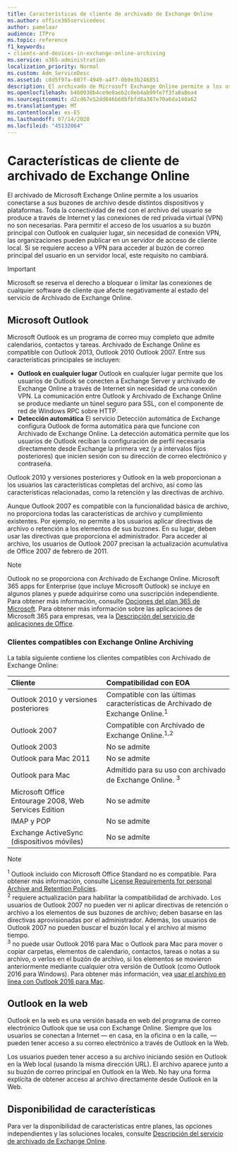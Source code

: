 ```yaml
---
title: Características de cliente de archivado de Exchange Online
ms.author: office365servicedesc
author: pamelaar
audience: ITPro
ms.topic: reference
f1_keywords:
- clients-and-devices-in-exchange-online-archiving
ms.service: o365-administration
localization_priority: Normal
ms.custom: Adm_ServiceDesc
ms.assetid: c8d5f97a-607f-4949-a4f7-0b9e3b246851
description: El archivado de Microsoft Exchange Online permite a los usuarios conectarse a sus buzones de archivo desde distintos dispositivos y plataformas. Toda la conectividad de red con el archivo del usuario se produce a través de Internet y las conexiones de red privada virtual (VPN) no son necesarias. Para permitir el acceso de los usuarios a su buzón principal con Outlook en cualquier lugar, sin necesidad de conexión VPN, las organizaciones pueden publicar en un servidor de acceso de cliente local. Si se requiere acceso a VPN para acceder al buzón de correo principal del usuario en un servidor local, este requisito no cambiará.
ms.openlocfilehash: b460938b4ce9e0aeb2c0eb4ab99fe7f3fa8a8ea4
ms.sourcegitcommit: d2cd67e52dd646b68bfbfd8a387e70a6da140a62
ms.translationtype: MT
ms.contentlocale: es-ES
ms.lasthandoff: 07/14/2020
ms.locfileid: "45132064"
---
```

# <a name="client-features-in-exchange-online-archiving"></a>Características de cliente de archivado de Exchange Online

El archivado de Microsoft Exchange Online permite a los usuarios conectarse a sus buzones de archivo desde distintos dispositivos y plataformas. Toda la conectividad de red con el archivo del usuario se produce a través de Internet y las conexiones de red privada virtual (VPN) no son necesarias. Para permitir el acceso de los usuarios a su buzón principal con Outlook en cualquier lugar, sin necesidad de conexión VPN, las organizaciones pueden publicar en un servidor de acceso de cliente local. Si se requiere acceso a VPN para acceder al buzón de correo principal del usuario en un servidor local, este requisito no cambiará.
  
> [!IMPORTANT]
> Microsoft se reserva el derecho a bloquear o limitar las conexiones de cualquier software de cliente que afecte negativamente al estado del servicio de Archivado de Exchange Online.
  
## <a name="microsoft-outlook"></a>Microsoft Outlook

Microsoft Outlook es un programa de correo muy completo que admite calendarios, contactos y tareas. Archivado de Exchange Online es compatible con Outlook 2013, Outlook 2010 Outlook 2007. Entre sus características principales se incluyen:
  
- **Outlook en cualquier lugar** Outlook en cualquier lugar permite que los usuarios de Outlook se conecten a Exchange Server y archivado de Exchange Online a través de Internet sin necesidad de una conexión VPN. La comunicación entre Outlook y Archivado de Exchange Online se produce mediante un túnel seguro para SSL, con el componente de red de Windows RPC sobre HTTP.    
- **Detección automática** El servicio Detección automática de Exchange configura Outlook de forma automática para que funcione con Archivado de Exchange Online. La detección automática permite que los usuarios de Outlook reciban la configuración de perfil necesaria directamente desde Exchange la primera vez (y a intervalos fijos posteriores) que inicien sesión con su dirección de correo electrónico y contraseña. 

Outlook 2010 y versiones posteriores y Outlook en la web proporcionan a los usuarios las características completas del archivo, así como las características relacionadas, como la retención y las directivas de archivo.
  
Aunque Outlook 2007 es compatible con la funcionalidad básica de archivo, no proporciona todas las características de archivo y cumplimiento existentes. Por ejemplo, no permite a los usuarios aplicar directivas de archivo o retención a los elementos de sus buzones. En su lugar, deben usar las directivas que proporciona el administrador. Para acceder al archivo, los usuarios de Outlook 2007 precisan la actualización acumulativa de Office 2007 de febrero de 2011.
  
> [!NOTE]
> Outlook no se proporciona con Archivado de Exchange Online. Microsoft 365 apps for Enterprise (que incluye Microsoft Outlook) se incluye en algunos planes y puede adquirirse como una suscripción independiente. Para obtener más información, consulte [Opciones del plan 365 de Microsoft](../office-365-platform-service-description/office-365-plan-options.md). Para obtener más información sobre las aplicaciones de Microsoft 365 para empresas, vea la [Descripción del servicio de aplicaciones de Office](../office-applications-service-description/office-applications-service-description.md). 
  
### <a name="clients-supported-by-exchange-online-archiving"></a>Clientes compatibles con Exchange Online Archiving

La tabla siguiente contiene los clientes compatibles con Archivado de Exchange Online:
  
|**Cliente**|**Compatibilidad con EOA**|
|:-----|:-----|
|Outlook 2010 y versiones posteriores  <br/> |Compatible con las últimas características de Archivado de Exchange Online.<sup>1</sup> <br/> |
|Outlook 2007  <br/> |Compatible con Archivado de Exchange Online.<sup>1,2</sup> <br/> |
|Outlook 2003  <br/> |No se admite  <br/> |
|Outlook para Mac 2011  <br/> |No se admite  <br/> |
|Outlook para Mac  <br/> |Admitido para su uso con archivado de Exchange Online. <sup>3</sup> <br/> |
|Microsoft Office Entourage 2008, Web Services Edition  <br/> |No se admite  <br/> |
|IMAP y POP  <br/> |No se admite  <br/> |
|Exchange ActiveSync (dispositivos móviles)  <br/> |No se admite  <br/> |
   
> [!NOTE]
> <sup>1</sup> Outlook incluido con Microsoft Office Standard no es compatible. Para obtener más información, consulte [License Requirements for personal Archive and Retention Policies](https://support.office.com/article/Outlook-license-requirements-for-Exchange-features-46B6B7C5-C3CA-43E5-8424-1E2807917C99). <br/> 
<sup>2</sup> requiere actualización para habilitar la compatibilidad de archivado. Los usuarios de Outlook 2007 no pueden ver ni aplicar directivas de retención o archivo a los elementos de sus buzones de archivo; deben basarse en las directivas aprovisionadas por el administrador. Además, los usuarios de Outlook 2007 no pueden buscar el buzón local y el archivo al mismo tiempo. <br/> 
<sup>3</sup> no puede usar Outlook 2016 para Mac o Outlook para Mac para mover o copiar carpetas, elementos de calendario, contactos, tareas o notas a su archivo, o verlos en el buzón de archivo, si los elementos se movieron anteriormente mediante cualquier otra versión de Outlook (como Outlook 2016 para Windows). Para obtener más información, vea [usar el archivo en línea con Outlook 2016 para Mac](https://support.office.com/article/Use-your-online-archive-with-Outlook-2016-for-Mac-45b8439c-2982-4b6b-9097-eed71dbfe238). 

## <a name="outlook-on-the-web"></a>Outlook en la web

Outlook en la web es una versión basada en web del programa de correo electrónico Outlook que se usa con Exchange Online. Siempre que los usuarios se conectan a Internet &mdash; en casa, en la oficina o en la calle, &mdash; pueden tener acceso a su correo electrónico a través de Outlook en la Web.
  
Los usuarios pueden tener acceso a su archivo iniciando sesión en Outlook en la Web local (usando la misma dirección URL). El archivo aparece junto a su buzón de correo principal en Outlook en la Web. No hay una forma explícita de obtener acceso al archivo directamente desde Outlook en la Web.
  
## <a name="feature-availability"></a>Disponibilidad de características

Para ver la disponibilidad de características entre planes, las opciones independientes y las soluciones locales, consulte [Descripción del servicio de archivado de Exchange Online](exchange-online-archiving-service-description.md).